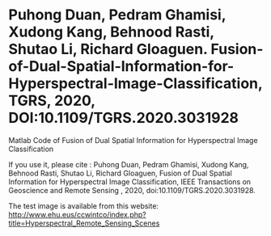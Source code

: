 # Puhong Duan, Pedram Ghamisi, Xudong Kang, Behnood Rasti, Shutao Li, Richard Gloaguen. Fusion-of-Dual-Spatial-Information-for-Hyperspectral-Image-Classification, TGRS, 2020, DOI:10.1109/TGRS.2020.3031928

Matlab Code of Fusion of Dual Spatial Information for Hyperspectral Image Classification

If you use it, please cite : Puhong Duan, Pedram Ghamisi, Xudong Kang, Behnood Rasti, Shutao Li, Richard Gloaguen, Fusion of Dual Spatial Information for Hyperspectral Image Classification, IEEE Transactions on Geoscience and Remote Sensing , 2020, doi:10.1109/TGRS.2020.3031928. 

The test image is available from this website: http://www.ehu.eus/ccwintco/index.php?title=Hyperspectral_Remote_Sensing_Scenes
